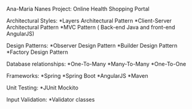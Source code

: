 
Ana-Maria Nanes Project: Online Health Shopping Portal

Architectural Styles: 
	*Layers Architectural Pattern 
	*Client-Server Architectural Pattern
	*MVC Pattern ( Back-end Java and front-end AngularJS)

Design Patterns: 
	*Observer Design Pattern 
	*Builder Design Pattern 
	*Factory Design Pattern

Database relationships: 
	*One-To-Many 
	*Many-To-Many 
	*One-To-One

Frameworks: 
	*Spring 
	*Spring Boot 
	*AngularJS 
	*Maven

Unit Testing: 
	*JUnit Mockito

Input Validation:
	*Validator classes
